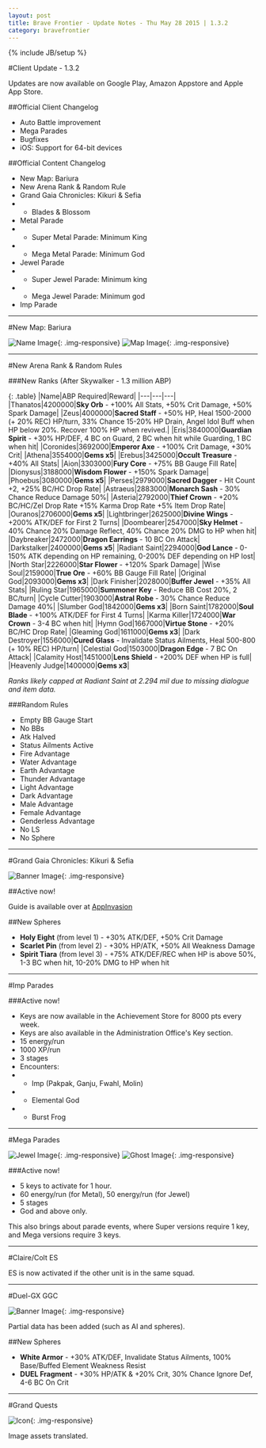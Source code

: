 ```yaml
---
layout: post
title: Brave Frontier - Update Notes - Thu May 28 2015 | 1.3.2
category: bravefrontier
---
```


{% include JB/setup %}

#Client Update - 1.3.2

Updates are now available on Google Play, Amazon Appstore and Apple App Store.

##Official Client Changelog

- Auto Battle improvement
- Mega Parades
- Bugfixes
- iOS: Support for 64-bit devices

##Official Content Changelog

* New Map: Bariura
* New Arena Rank & Random Rule
* Grand Gaia Chronicles: Kikuri & Sefia
*  * Blades & Blossom
* Metal Parade
*  * Super Metal Parade: Minimum King
*  * Mega Metal Parade: Minimum God
* Jewel Parade
*  * Super Jewel Parade: Minimum king
*  * Mega Jewel Parade: Minimum god
* Imp Parade

---

#New Map: Bariura

![Name Image](//i.imgur.com/DQpWRiE.png){: .img-responsive}
![Map Image](//i.imgur.com/GavCoq4.jpg){: .img-responsive}

<!--more-->

----

#New Arena Rank & Random Rules

###New Ranks (After Skywalker - 1.3 million ABP)

{: .table}
|Name|ABP Required|Reward|
|---|---|---|
|Thanatos|4200000|**Sky Orb** - +100% All Stats, +50% Crit Damage, +50% Spark Damage|
|Zeus|4000000|**Sacred Staff** - +50% HP, Heal 1500-2000 (+ 20% REC) HP/turn, 33% Chance 15-20% HP Drain, Angel Idol Buff when HP below 20%. Recover 100% HP when revived.|
|Eris|3840000|**Guardian Spirit** - +30% HP/DEF, 4 BC on Guard, 2 BC when hit while Guarding, 1 BC when hit|
|Coronides|3692000|**Emperor Axe** - +100% Crit Damage, +30% Crit|
|Athena|3554000|**Gems x5**|
|Erebus|3425000|**Occult Treasure** - +40% All Stats|
|Aion|3303000|**Fury Core** - +75% BB Gauge Fill Rate|
|Dionysus|3188000|**Wisdom Flower** - +150% Spark Damage|
|Phoebus|3080000|**Gems x5**|
|Perses|2979000|**Sacred Dagger** - Hit Count +2, +25% BC/HC Drop Rate|
|Astraeus|2883000|**Monarch Sash** - 30% Chance Reduce Damage 50%|
|Asteria|2792000|**Thief Crown** - +20% BC/HC/Zel Drop Rate +15% Karma Drop Rate +5% Item Drop Rate|
|Ouranos|2706000|**Gems x5**|
|Lightbringer|2625000|**Divine Wings** - +200% ATK/DEF for First 2 Turns|
|Doombearer|2547000|**Sky Helmet** - 40% Chance 20% Damage Reflect, 40% Chance 20% DMG to HP when hit|
|Daybreaker|2472000|**Dragon Earrings** - 10 BC On Attack|
|Darkstalker|2400000|**Gems x5**|
|Radiant Saint|2294000|**God Lance** - 0-150% ATK depending on HP remaining, 0-200% DEF depending on HP lost|
|North Star|2226000|**Star Flower** - +120% Spark Damage|
|Wise Soul|2159000|**True Ore** - +60% BB Gauge Fill Rate|
|Original God|2093000|**Gems x3**|
|Dark Finisher|2028000|**Buffer Jewel** - +35% All Stats|
|Ruling Star|1965000|**Summoner Key** - Reduce BB Cost 20%, 2 BC/turn|
|Cycle Cutter|1903000|**Astral Robe** - 30% Chance Reduce Damage 40%|
|Slumber God|1842000|**Gems x3**|
|Born Saint|1782000|**Soul Blade** - +100% ATK/DEF for First 4 Turns|
|Karma Killer|1724000|**War Crown** - 3-4 BC when hit|
|Hymn God|1667000|**Virtue Stone** - +20% BC/HC Drop Rate|
|Gleaming God|1611000|**Gems x3**|
|Dark Destroyer|1556000|**Cured Glass** - Invalidate Status Ailments, Heal 500-800 (+ 10% REC) HP/turn|
|Celestial God|1503000|**Dragon Edge** - 7 BC On Attack|
|Calamity Host|1451000|**Lens Shield** - +200% DEF when HP is full|
|Heavenly Judge|1400000|**Gems x3**|

*Ranks likely capped at Radiant Saint at 2.294 mil due to missing dialogue and item data.*

###Random Rules

* Empty BB Gauge Start
* No BBs
* Atk Halved
* Status Ailments Active
* Fire Advantage
* Water Advantage
* Earth Advantage
* Thunder Advantage
* Light Advantage
* Dark Advantage
* Male Advantage
* Female Advantage
* Genderless Advantage
* No LS
* No Sphere

---

#Grand Gaia Chronicles: Kikuri & Sefia

![Banner Image](//i.imgur.com/5ocW3qX.png){: .img-responsive}

##Active now!

Guide is available over at [AppInvasion](http://appinvasion.com/threads/grand-gaia-chronicles-guide-updated-sefia-kikuri.249909/#post-2003321)

##New Spheres

* **Holy Eight** (from level 1) - +30% ATK/DEF, +50% Crit Damage
* **Scarlet Pin** (from level 2) - +30% HP/ATK, +50% All Weakness Damage
* **Spirit Tiara** (from level 3) - +75% ATK/DEF/REC when HP is above 50%, 1-3 BC when hit, 10-20% DMG to HP when hit

---

#Imp Parades

###Active now!

* Keys are now available in the Achievement Store for 8000 pts every week.
* Keys are also available in the Administration Office's Key section.
* 15 energy/run
* 1000 XP/run
* 3 stages
* Encounters:
*  * Imp (Pakpak, Ganju, Fwahl, Molin)
*  * Elemental God
*  * Burst Frog

---

#Mega Parades

![Jewel Image](//i.imgur.com/PIQ134L.png){: .img-responsive}
![Ghost Image](//i.imgur.com/5bqsSJg.png){: .img-responsive}

###Active now!

* 5 keys to activate for 1 hour.
* 60 energy/run (for Metal), 50 energy/run (for Jewel)
* 5 stages
* God and above only.

This also brings about parade events, where Super versions require 1 key, and Mega versions require 3 keys.

---

#Claire/Colt ES

ES is now activated if the other unit is in the same squad.

---

#Duel-GX GGC

![Banner Image](//i.imgur.com/JG0B6YN.png){: .img-responsive}

Partial data has been added (such as AI and spheres).

##New Spheres

* **White Armor** - +30% ATK/DEF, Invalidate Status Ailments, 100% Base/Buffed Element Weakness Resist
* **DUEL Fragment** - +30% HP/ATK & +20% Crit, 30% Chance Ignore Def, 4-6 BC On Crit

---

#Grand Quests

![Icon](//i.imgur.com/wblgjtf.png){: .img-responsive}

Image assets translated.